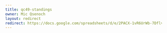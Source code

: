 ```yaml
---
title: qc49-standings
owner: Mic Qsenoch
layout: redirect
redirect: https://docs.google.com/spreadsheets/d/e/2PACX-1vR6UrWb-7DflvTaWUSH08yQvrmCUUAp-R_ZzxAUJ52l8N2oVYX81mNIm_nGbgcKcmpafZ5IIW-U4WnE/pubhtml
---
```

